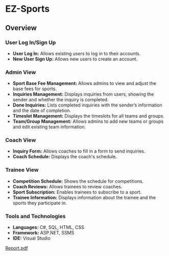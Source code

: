 # EZ-Sports
## Overview
### User Log In/Sign Up
- **User Log In:** Allows existing users to log in to their accounts.
- **New User Sign Up:** Allows new users to create an account.

### Admin View
- **Sport Base Fee Management:** Allows admins to view and adjust the base fees for sports.
- **Inquiries Management:** Displays inquiries from users, showing the sender and whether the inquiry is completed.
- **Done Inquiries:** Lists completed inquiries with the sender’s information and the date of completion.
- **Timeslot Management:** Displays the timeslots for all teams and groups.
- **Team/Group Management:** Allows admins to add new teams or groups and edit existing team information.

### Coach View
- **Inquiry Form:** Allows coaches to fill in a form to send inquiries.
- **Coach Schedule:** Displays the coach's schedule.

### Trainee View
- **Competition Schedule:** Shows the schedule for competitions.
- **Coach Reviews:** Allows trainees to review coaches.
- **Sport Subscription:** Enables trainees to subscribe to a sport.
- **Trainee Information:** Displays information about the trainee and the sports they participate in.

### Tools and Technologies
- **Languages:** C#, SQL, HTML, CSS
- **Framework:** ASP.NET, SSMS
- **IDE:** Visual Studio

[Report.pdf](https://github.com/user-attachments/files/15918017/Report.pdf)






















